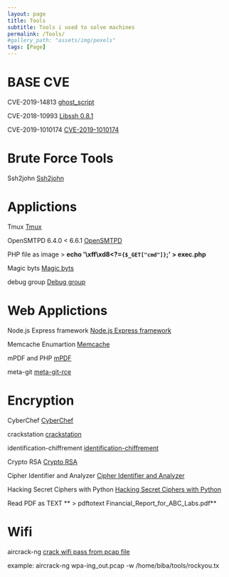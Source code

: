 ```yaml
---
layout: page
title: Tools
subtitle: Tools i used to solve machines
permalink: /Tools/
#gallery_path: "assets/img/pexels"
tags: [Page]
---
```



# BASE CVE

CVE-2019-14813 [ghost_script](https://github.com/hhc0null/GhostRule/blob/master/ghostrule3.ps)

CVE-2018-10993  [Libssh 0.8.1](https://gist.github.com/mgeeky/a7271536b1d815acfb8060fd8b65bd5d)

CVE-2019-1010174 [CVE-2019-1010174](https://cve.mitre.org/cgi-bin/cvename.cgi?name=CVE-2019-1010174)


# Brute Force Tools

Ssh2john [Ssh2john](https://null-byte.wonderhowto.com/how-to/crack-ssh-private-key-passwords-with-john-ripper-0302810)

# Applictions

Tmux [Tmux](https://man7.org/linux/man-pages/man1/tmux.1.html)

OpenSMTPD 6.4.0 < 6.6.1  [OpenSMTPD](https://www.exploit-db.com/exploits/48051)

PHP file as image  >  **echo '\xff\xd8<?=`{$_GET["cmd"]}`;' > exec.php** 

Magic byts [Magic byts](https://en.wikipedia.org/wiki/List_of_file_signatures)

debug group [Debug group](/assets/img/gdb1.png)



# Web Applictions

Node.js Express framework [Node.js Express framework](https://haboob.sa/ctf/nullcon-2019/blog.html)

Memcache Enumartion [Memcache](https://book.hacktricks.xyz/network-services-pentesting/11211-memcache)

mPDF and PHP [mPDF](https://github.com/mpdf/mpdf/issues/356#issue-216032258)

meta-git [meta-git-rce](https://hackerone.com/reports/728040)

# Encryption

CyberChef [CyberChef](https://gchq.github.io/CyberChef/)

crackstation [crackstation](https://crackstation.net/)

identification-chiffrement [identification-chiffrement](https://www.dcode.fr/identification-chiffrement)

Crypto RSA [Crypto RSA](https://chowdera.com/2022/136/202205160703029213.html)

Cipher Identifier and Analyzer [Cipher Identifier and Analyzer](https://www.boxentriq.com/code-breaking/cipher-identifier)

Hacking Secret Ciphers with Python [Hacking Secret Ciphers with Python](http://inventwithpython.com/hacking/)

Read PDF as TEXT ** > pdftotext Financial_Report_for_ABC_Labs.pdf**

# Wifi

aircrack-ng [crack wifi pass from pcap file](https://www.aircrack-ng.org/doku.php?id=aircrack-ng) 

example:
aircrack-ng  wpa-ing_out.pcap -w /home/biba/tools/rockyou.tx